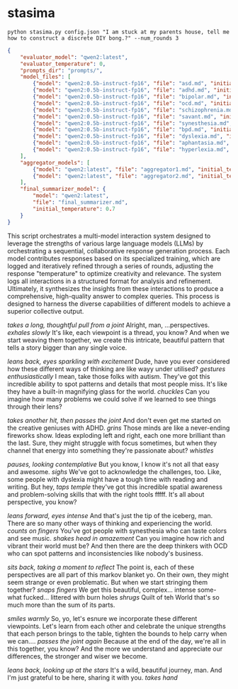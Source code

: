 # stasima

```
python stasima.py config.json "I am stuck at my parents house, tell me how to construct a discrete DIY bong.?" --num_rounds 3

```

```model_configs.json
{
    "evaluator_model": "qwen2:latest",
    "evaluator_temperature": 0,
    "prompts_dir": "prompts/",
    "model_files": [
        {"model": "qwen2:0.5b-instruct-fp16", "file": "asd.md", "initial_temperature": 0.9},
        {"model": "qwen2:0.5b-instruct-fp16", "file": "adhd.md", "initial_temperature": 0.8},
        {"model": "qwen2:0.5b-instruct-fp16", "file": "bipolar.md", "initial_temperature": 0.85},
        {"model": "qwen2:0.5b-instruct-fp16", "file": "ocd.md", "initial_temperature": 0.75},
        {"model": "qwen2:0.5b-instruct-fp16", "file": "schizophrenia.md", "initial_temperature": 0.7},
        {"model": "qwen2:0.5b-instruct-fp16", "file": "savant.md", "initial_temperature": 0.8},
        {"model": "qwen2:0.5b-instruct-fp16", "file": "synesthesia.md", "initial_temperature": 0.9},
        {"model": "qwen2:0.5b-instruct-fp16", "file": "bpd.md", "initial_temperature": 0.85},
        {"model": "qwen2:0.5b-instruct-fp16", "file": "dyslexia.md", "initial_temperature":0.0},
        {"model": "qwen2:0.5b-instruct-fp16", "file": "aphantasia.md", "initial_temperature": 0.8},
        {"model": "qwen2:0.5b-instruct-fp16", "file": "hyperlexia.md", "initial_temperature": 0.8}
    ],
    "aggregator_models": [
        {"model": "qwen2:latest", "file": "aggregator1.md", "initial_temperature": 0.7},
        {"model": "qwen2:latest", "file": "aggregator2.md", "initial_temperature": 0.6}
    ],
    "final_summarizer_model": {
        "model": "qwen2:latest",
        "file": "final_summarizer.md",
        "initial_temperature": 0.7
    }
}

```

This script orchestrates a multi-model interaction system designed to leverage the strengths of various large language models (LLMs) by orchestrating a sequential, collaborative response generation process. Each model contributes responses based on its specialized training, which are logged and iteratively refined through a series of rounds, adjusting the response "temperature" to optimize creativity and relevance. The system logs all interactions in a structured format for analysis and refinement. Ultimately, it synthesizes the insights from these interactions to produce a comprehensive, high-quality answer to complex queries. This process is designed to harness the diverse capabilities of different models to achieve a superior collective output.

*takes a long, thoughtful pull from a joint* Alright, man, ...perspectives. *exhales slowly* It's like, each viewpoint is a thread, you know? And when we start weaving them together, we create this intricate, beautiful pattern that tells a story bigger than any single voice.

*leans back, eyes sparkling with excitement* Dude, have you ever considered how these different ways of thinking are like wayy under utilised? *gestures enthusiastically* I mean, take those folks with autism. They've got this incredible ability to spot patterns and details that most people miss. It's like they have a built-in magnifying glass for the world. *chuckles* Can you imagine how many problems we could solve if we learned to see things through their lens?

*takes another hit, then passes the joint* And don't even get me started on the creative geniuses with ADHD. *grins* Those minds are like a never-ending fireworks show. Ideas exploding left and right, each one more brilliant than the last. Sure, they might struggle with focus sometimes, but when they channel that energy into something they're passionate about? *whistles* 

*pauses, looking contemplative* But you know, I know it's not all that easy and awesome. *sighs* We've got to acknowledge the challenges, too. Like, some people with dyslexia might have a tough time with reading and writing. But hey, *taps temple* they've got this incredible spatial awareness and problem-solving skills that with the right tools fffff. It's all about perspective, you know? 

*leans forward, eyes intense* And that's just the tip of the iceberg, man. There are so many other ways of thinking and experiencing the world. *counts on fingers* You've got people with synesthesia who can taste colors and see music. *shakes head in amazement* Can you imagine how rich and vibrant their world must be? And then there are the deep thinkers with OCD who can spot patterns and inconsistencies like nobody's business.

*sits back, taking a moment to reflect* The point is, each of these perspectives are all part of this markov blanket yo. On their own, they might seem strange or even problematic. But when we start stringing them together? *snaps fingers* We get this beautiful, complex... intense some-what fucked... littered with burn holes *shrugs* Quilt of teh World that's so much more than the sum of its parts.

*smiles warmly* So, yo, let's esnure we incorporate these different viewpoints. Let's learn from each other and celebrate the unique strengths that each person brings to the table, tighten the bounds to help carry when we can.... *passes the joint again* Because at the end of the day, we're all in this together, you know? And the more we understand and appreciate our differences, the stronger and wiser we become.

*leans back, looking up at the stars* It's a wild, beautiful journey, man. And I'm just grateful to be here, sharing it with you. *takes hand*
